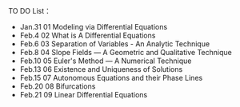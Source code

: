 TO DO List：  
+ Jan.31 01 Modeling via Differential Equations
+ Feb.4  02 What is A Differential Equations
+ Feb.6  03 Separation of Variables - An Analytic Technique  
+ Feb.8  04 Slope Fields — A Geometric and Qualitative Technique  
+ Feb.10 05 Euler's Method  — A Numerical Technique  
+ Feb.13 06 Existence and Uniqueness of Solutions    
+ Feb.15 07 Autonomous Equations and their Phase Lines    
+ Feb.20 08 Bifurcations    
+ Feb.21 09 Linear Differential Equations  
